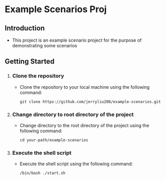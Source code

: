 # Example Scenarios Proj

## Introduction
- This project is an example scenario project for the purpose of demonstrating some scenarios

## Getting Started
1. ### Clone the repository
   - Clone the repository to your local machine using the following command:
       ```shell
       git clone https://github.com/jerryliu208/example-scenarios.git
       ```
     
2. ### Change directory to root directory of the project
   - Change directory to the root directory of the project using the following command:
       ```shell
       cd your-path/example-scenarios
       ```
     
3. ### Execute the shell script
   - Execute the shell script using the following command:
       ```shell
      /bin/bash ./start.sh
       ```
     
